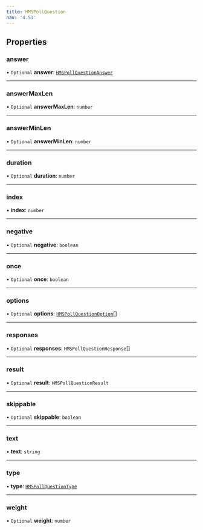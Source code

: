 ```yaml
---
title: HMSPollQuestion
nav: '4.53'
---
```


## Properties

### answer

• `Optional` **answer**: [`HMSPollQuestionAnswer`](/api-reference/javascript/v2/interfaces/HMSPollQuestionAnswer)

---

### answerMaxLen

• `Optional` **answerMaxLen**: `number`

---

### answerMinLen

• `Optional` **answerMinLen**: `number`

---

### duration

• `Optional` **duration**: `number`

---

### index

• **index**: `number`

---

### negative

• `Optional` **negative**: `boolean`

---

### once

• `Optional` **once**: `boolean`

---

### options

• `Optional` **options**: [`HMSPollQuestionOption`](/api-reference/javascript/v2/interfaces/HMSPollQuestionOption)[]

---

### responses

• `Optional` **responses**: `HMSPollQuestionResponse`[]

---

### result

• `Optional` **result**: `HMSPollQuestionResult`

---

### skippable

• `Optional` **skippable**: `boolean`

---

### text

• **text**: `string`

---

### type

• **type**: [`HMSPollQuestionType`](/api-reference/javascript/v2/enums/HMSPollQuestionType)

---

### weight

• `Optional` **weight**: `number`
